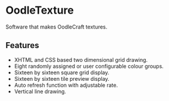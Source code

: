 # OodleTexture
Software that makes OodleCraft textures.

Features
--------

* XHTML and CSS based two dimensional grid drawing.
* Eight randomly assigned or user configurable colour groups.
* Sixteen by sixteen square grid display.
* Sixteen by sixteen tile preview display.
* Auto refresh function with adjustable rate.
* Vertical line drawing.